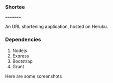 ### Shortee
    =======

An URL shortening application, hosted on Heruku.

### Dependencies
1. Nodejs
2. Express
3. Bootstrap
4. Grunt


Here are some screenshots
